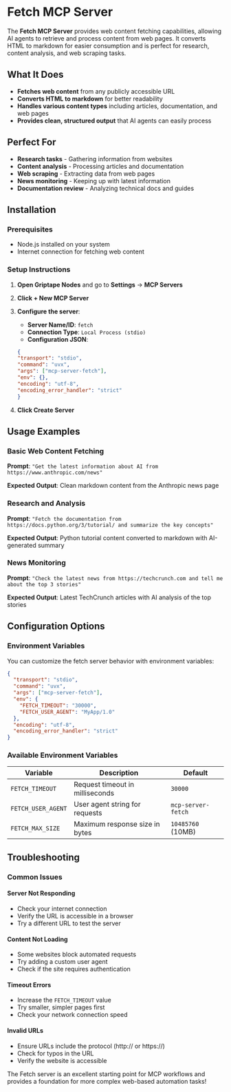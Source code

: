 # Fetch MCP Server

The **Fetch MCP Server** provides web content fetching capabilities, allowing AI agents to retrieve and process content from web pages. It converts HTML to markdown for easier consumption and is perfect for research, content analysis, and web scraping tasks.

## What It Does

- **Fetches web content** from any publicly accessible URL
- **Converts HTML to markdown** for better readability
- **Handles various content types** including articles, documentation, and web pages
- **Provides clean, structured output** that AI agents can easily process

## Perfect For

- **Research tasks** - Gathering information from websites
- **Content analysis** - Processing articles and documentation
- **Web scraping** - Extracting data from web pages
- **News monitoring** - Keeping up with latest information
- **Documentation review** - Analyzing technical docs and guides

## Installation

### Prerequisites

- Node.js installed on your system
- Internet connection for fetching web content

### Setup Instructions

1. **Open Griptape Nodes** and go to **Settings** → **MCP Servers**

1. **Click + New MCP Server**

1. **Configure the server**:

    - **Server Name/ID**: `fetch`
    - **Connection Type**: `Local Process (stdio)`
    - **Configuration JSON**:

    ```json
    {
    "transport": "stdio",
    "command": "uvx",
    "args": ["mcp-server-fetch"],
    "env": {},
    "encoding": "utf-8",
    "encoding_error_handler": "strict"
    }
    ```

1. **Click Create Server**

## Usage Examples

### Basic Web Content Fetching

**Prompt**: `"Get the latest information about AI from https://www.anthropic.com/news"`

**Expected Output**: Clean markdown content from the Anthropic news page

### Research and Analysis

**Prompt**: `"Fetch the documentation from https://docs.python.org/3/tutorial/ and summarize the key concepts"`

**Expected Output**: Python tutorial content converted to markdown with AI-generated summary

### News Monitoring

**Prompt**: `"Check the latest news from https://techcrunch.com and tell me about the top 3 stories"`

**Expected Output**: Latest TechCrunch articles with AI analysis of the top stories

## Configuration Options

### Environment Variables

You can customize the fetch server behavior with environment variables:

```json
{
  "transport": "stdio",
  "command": "uvx",
  "args": ["mcp-server-fetch"],
  "env": {
    "FETCH_TIMEOUT": "30000",
    "FETCH_USER_AGENT": "MyApp/1.0"
  },
  "encoding": "utf-8",
  "encoding_error_handler": "strict"
}
```

### Available Environment Variables

| Variable           | Description                     | Default            |
| ------------------ | ------------------------------- | ------------------ |
| `FETCH_TIMEOUT`    | Request timeout in milliseconds | `30000`            |
| `FETCH_USER_AGENT` | User agent string for requests  | `mcp-server-fetch` |
| `FETCH_MAX_SIZE`   | Maximum response size in bytes  | `10485760` (10MB)  |

## Troubleshooting

### Common Issues

#### Server Not Responding

- Check your internet connection
- Verify the URL is accessible in a browser
- Try a different URL to test the server

#### Content Not Loading

- Some websites block automated requests
- Try adding a custom user agent
- Check if the site requires authentication

#### Timeout Errors

- Increase the `FETCH_TIMEOUT` value
- Try smaller, simpler pages first
- Check your network connection speed

#### Invalid URLs

- Ensure URLs include the protocol (http:// or https://)
- Check for typos in the URL
- Verify the website is accessible

The Fetch server is an excellent starting point for MCP workflows and provides a foundation for more complex web-based automation tasks!
